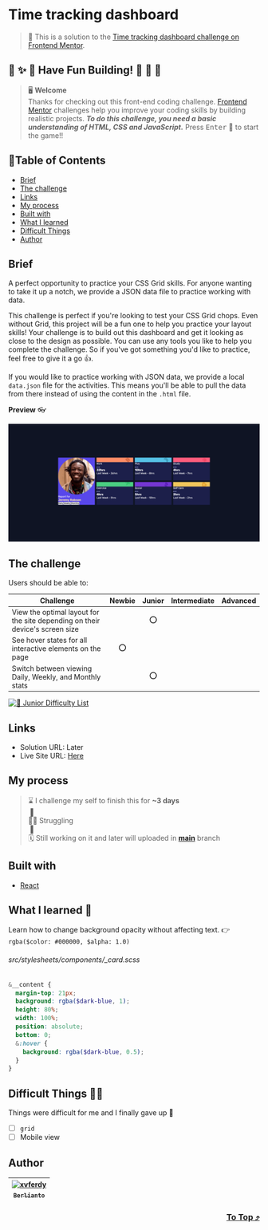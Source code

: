# Time tracking dashboard

> 🔖 This is a solution to the [Time tracking dashboard challenge on Frontend Mentor](https://www.frontendmentor.io/challenges/time-tracking-dashboard-UIQ7167Jw).

## 🌈 ✨ 🎉 Have Fun Building! 🚀 🎊 🎈
> 🖥️ **Welcome** <br>
> Thanks for checking out this front-end coding challenge.
[Frontend Mentor](https://www.frontendmentor.io) challenges help you improve your coding skills by building realistic projects.
***To do this challenge, you need a basic understanding of HTML, CSS and JavaScript.*** Press <kbd>Enter</kbd> 🚀 to start the game!!

## 📍Table of Contents
- [Brief](#brief)
- [The challenge](#the-challenge)
- [Links](#links)
- [My process](#my-process)
- [Built with](#built-with)
- [What I learned](#what-i-learned-)
- [Difficult Things](#difficult-things-)
- [Author](#author)

## Brief
A perfect opportunity to practice your CSS Grid skills. For anyone wanting to take it up a notch, we provide a JSON data file to practice working with data.

This challenge is perfect if you're looking to test your CSS Grid chops. Even without Grid, this project will be a fun one to help you practice your layout skills!
Your challenge is to build out this dashboard and get it looking as close to the design as possible.
You can use any tools you like to help you complete the challenge. So if you've got something you'd like to practice, feel free to give it a go 👍.

If you would like to practice working with JSON data, we provide a local `data.json` file for the activities. This means you'll be able to pull the data from there instead of using the content in the `.html` file.

**Preview** :eyeglasses:

![Design preview for the Loopstudios landing page coding challenge](./src/assets/overview.png)

## The challenge 
Users should be able to:
  
| Challenge | Newbie | Junior | Intermediate | Advanced |
| --- | :---: | :---: | :---: | :---: |
| View the optimal layout for the site depending on their device's screen size |  | ⭕ |  |  |
| See hover states for all interactive elements on the page | ⭕ |  |  |  |
| Switch between viewing Daily, Weekly, and Monthly stats |  | ⭕ |  |  |

[![🐬 Junior Difficulty List](https://img.shields.io/badge/Difficulty-Junior-3F54A3?style=for-the-badge&logo=frontendmentor "Junior Difficulty")](https://www.frontendmentor.io/challenges?difficulties=2)

## Links
- Solution URL: Later
- Live Site URL: [Here](https://fem-time-tracking-dashboard.netlify.app/ "Live")

## My process
> ⌛ I challenge my self to finish this for **~3 days** <br>
> ▐ <br>
> 🧑‍💻 Struggling <br>
> ▐ <br>
> 🗓️ Still working on it and later will uploaded in [**main**](https://github.com/xvferdy/fem-time-tracking-dashboard) branch

## Built with
- [React](https://reactjs.org/ "React js")

## What I learned 🥳
Learn how to change background opacity without affecting text. 👉 `rgba($color: #000000, $alpha: 1.0)`

###### src/stylesheets/components/\_card.scss
```scss
&__content {
  margin-top: 21px;
  background: rgba($dark-blue, 1);
  height: 80%;
  width: 100%;
  position: absolute;
  bottom: 0;
  &:hover {
    background: rgba($dark-blue, 0.5);
  }
}
```

## Difficult Things 😵‍💫
Things were difficult for me and I finally gave up 🤙
- [ ] `grid`
- [ ] Mobile view

## Author
| [<img src="https://avatars.githubusercontent.com/u/47988956?v=4" alt="xvferdy" width="100px"/><br><sub><samp>Berlianto</samp></sub>](https://github.com/xvferdy)  |
|:---:|

<h3 align="right">
      <a href="#time-tracking-dashboard">To Top ⤴️</a>
</h3>
